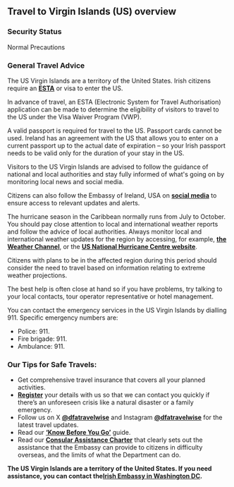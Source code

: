 ## Travel to Virgin Islands (US) overview

### **Security Status**

Normal Precautions

### **General Travel Advice**

The US Virgin Islands are a territory of the United States. Irish citizens require an [**ESTA**](https://www.cbp.gov/travel/international-visitors/esta) or visa to enter the US.

In advance of travel, an ESTA (Electronic System for Travel Authorisation) application can be made to determine the eligibility of visitors to travel to the US under the Visa Waiver Program (VWP).

A valid passport is required for travel to the US. Passport cards cannot be used. Ireland has an agreement with the US that allows you to enter on a current passport up to the actual date of expiration – so your Irish passport needs to be valid only for the duration of your stay in the US.

Visitors to the US Virgin Islands are advised to follow the guidance of national and local authorities and stay fully informed of what's going on by monitoring local news and social media.

Citizens can also follow the Embassy of Ireland, USA on [**social media**](https://linktr.ee/embassyofirelandusa) to ensure access to relevant updates and alerts.

The hurricane season in the Caribbean normally runs from July to October. You should pay close attention to local and international weather reports and follow the advice of local authorities. Always monitor local and international weather updates for the region by accessing, for example, [**the Weather Channel**](http://www.weather.com/), or the [**US National Hurricane Centre website**](http://www.nhc.noaa.gov/).

Citizens with plans to be in the affected region during this period should consider the need to travel based on information relating to extreme weather projections.

The best help is often close at hand so if you have problems, try talking to your local contacts, tour operator representative or hotel management.

You can contact the emergency services in the US Virgin Islands by dialling 911. Specific emergency numbers are:

* Police: 911.
* Fire brigade: 911.
* Ambulance: 911.

### **Our Tips for Safe Travels:**

* Get comprehensive travel insurance that covers all your planned activities.
* [**Register**](/en/dfa/overseas-travel/citizens-registration/) your details with us so that we can contact you quickly if there’s an unforeseen crisis like a natural disaster or a family emergency.
* Follow us on X [**@dfatravelwise**](https://www.x.com/DFATravelWise) and Instagram [**@dfatravelwise**](https://www.instagram.com/dfatravelwise/) for the latest travel updates.
* Read our [**‘Know Before You Go’**](https://www.ireland.ie/en/dfa/overseas-travel/know-before-you-go-/) guide.
* Read our [**Consular Assistance Charter**](https://www.ireland.ie/en/dfa/overseas-travel/assistance-abroad/consular-assistance-charter/) that clearly sets out the assistance that the Embassy can provide to citizens in difficulty overseas, and the limits of what the Department can do.

**The US Virgin Islands are a territory of the United States. If you need assistance, you can contact the**[**Irish Embassy in Washington DC**](https://www.ireland.ie/en/usa/washington/)**.**